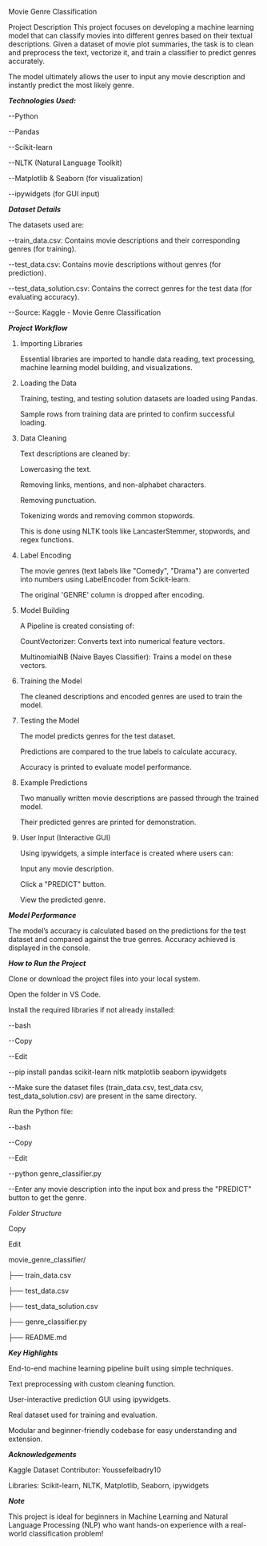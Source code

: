 Movie Genre Classification

Project Description
This project focuses on developing a machine learning model that can classify movies into different genres based on their textual descriptions.
Given a dataset of movie plot summaries, the task is to clean and preprocess the text, vectorize it, and train a classifier to predict genres accurately.

The model ultimately allows the user to input any movie description and instantly predict the most likely genre.

***Technologies Used:***

--Python

--Pandas

--Scikit-learn

--NLTK (Natural Language Toolkit)

--Matplotlib & Seaborn (for visualization)

--ipywidgets (for GUI input)

***Dataset Details***

The datasets used are:

--train_data.csv: Contains movie descriptions and their corresponding genres (for training).

--test_data.csv: Contains movie descriptions without genres (for prediction).

--test_data_solution.csv: Contains the correct genres for the test data (for evaluating accuracy).

--Source: Kaggle - Movie Genre Classification

 ***Project Workflow***

1. Importing Libraries
   
      Essential libraries are imported to handle data reading, text processing, machine learning model building, and visualizations.

2. Loading the Data
   
      Training, testing, and testing solution datasets are loaded using Pandas.

      Sample rows from training data are printed to confirm successful loading.

3. Data Cleaning
   
     Text descriptions are cleaned by:

     Lowercasing the text.

     Removing links, mentions, and non-alphabet characters.

     Removing punctuation.

     Tokenizing words and removing common stopwords.

     This is done using NLTK tools like LancasterStemmer, stopwords, and regex functions.

4. Label Encoding
   
     The movie genres (text labels like "Comedy", "Drama") are converted into numbers using LabelEncoder from Scikit-learn.

     The original 'GENRE' column is dropped after encoding.

5. Model Building

     A Pipeline is created consisting of:

     CountVectorizer: Converts text into numerical feature vectors.

     MultinomialNB (Naive Bayes Classifier): Trains a model on these vectors.

6. Training the Model

     The cleaned descriptions and encoded genres are used to train the model.

7. Testing the Model

     The model predicts genres for the test dataset.

     Predictions are compared to the true labels to calculate accuracy.

     Accuracy is printed to evaluate model performance.

8. Example Predictions

     Two manually written movie descriptions are passed through the trained model.

     Their predicted genres are printed for demonstration.

9. User Input (Interactive GUI)

      Using ipywidgets, a simple interface is created where users can:

     Input any movie description.

     Click a "PREDICT" button.

     View the predicted genre.

***Model Performance***

The model’s accuracy is calculated based on the predictions for the test dataset and compared against the true genres.
Accuracy achieved is displayed in the console.

***How to Run the Project***

Clone or download the project files into your local system.

Open the folder in VS Code.

Install the required libraries if not already installed:

--bash

--Copy

--Edit

--pip install pandas scikit-learn nltk matplotlib seaborn ipywidgets

--Make sure the dataset files (train_data.csv, test_data.csv, test_data_solution.csv) are present in the same directory.

Run the Python file:

--bash

--Copy

--Edit

--python genre_classifier.py

--Enter any movie description into the input box and press the "PREDICT" button to get the genre.

 *Folder Structure*
 
Copy

Edit

movie_genre_classifier/

├── train_data.csv

├── test_data.csv

├── test_data_solution.csv

├── genre_classifier.py

├── README.md

***Key Highlights***

End-to-end machine learning pipeline built using simple techniques.

Text preprocessing with custom cleaning function.

User-interactive prediction GUI using ipywidgets.

Real dataset used for training and evaluation.

Modular and beginner-friendly codebase for easy understanding and extension.

***Acknowledgements***

Kaggle Dataset Contributor: Youssefelbadry10

Libraries: Scikit-learn, NLTK, Matplotlib, Seaborn, ipywidgets

***Note***

This project is ideal for beginners in Machine Learning and Natural Language Processing (NLP) who want hands-on experience with a real-world classification problem!
